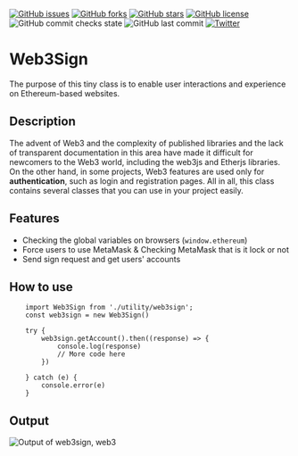 [![GitHub issues](https://img.shields.io/github/issues/web3senior/web3sign)](https://github.com/web3senior/web3sign/issues)
[![GitHub forks](https://img.shields.io/github/forks/web3senior/web3sign)](https://github.com/web3senior/web3sign/network)
[![GitHub stars](https://img.shields.io/github/stars/web3senior/web3sign)](https://github.com/web3senior/web3sign/stargazers)
[![GitHub license](https://img.shields.io/github/license/web3senior/web3sign)](https://github.com/web3senior/web3sign)
![GitHub commit checks state](https://img.shields.io/github/checks-status/badges/shields/91b108d4b7359b2f8794a4614c11cb1157dc9fff)
![GitHub last commit](https://img.shields.io/github/last-commit/web3senior/web3sign)
[![Twitter](https://img.shields.io/twitter/url?style=social&url=https%3A%2F%2Ftwitter.com%2Fweb3senior)](https://twitter.com/intent/tweet?text=Wow:&url=https%3A%2F%2Fgithub.com%2Fweb3senior%2Fweb3sign)
# Web3Sign
The purpose of this tiny class is to enable user interactions and experience on Ethereum-based websites.

## Description
The advent of Web3 and the complexity of published libraries and the lack of transparent documentation in this area have made it difficult for newcomers to the Web3 world, including the web3js and Etherjs libraries.
On the other hand, in some projects, Web3 features are used only for **authentication**, such as login and registration pages.
All in all, this class contains several classes that you can use in your project easily.

## Features
- Checking the global variables on browsers (`window.ethereum`)
- Force users to use MetaMask & Checking MetaMask that is it lock or not
- Send sign request and get users' accounts


## How to use
        import Web3Sign from './utility/web3sign';
        const web3sign = new Web3Sign()
        
        try {
            web3sign.getAccount().then((response) => {
                console.log(response)
                // More code here
            })
        
        } catch (e) {
            console.error(e)
        }

## Output
![Output of web3sign, web3](https://ipfs.io/ipfs/QmNPvCy8rb7mXigMrRYZwoBje7swSWkb2FB41xNRszXbu9?filename=web3sign-cosnole.png "Console")
